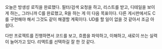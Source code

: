오늘은 방생성 로직을 완료했다.
필터/검색 요청을 하고, 리스트를 받고, 디테일을 보이게 하는,, 그러니까 C를 완료했고, R을 하는 게 이 다음 목표이다.
다른 게시판에서도 C를 구현해야 해서 그것도 같이 해결할 계획이다.
UD를 할 일이 없을 것 같아서 조금 아쉽다.

다만 프로젝트를 진행하면서 코드를 보고, 흐름을 파악하고, 이해하고, 새로이 쓰는 실력이 늘어가고 있다.
리액트를 선택하길 잘 한 것 같다.